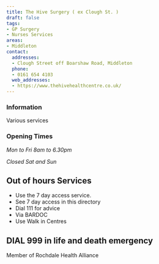 ```yaml
---
title: The Hive Surgery ( ex Clough St. )
draft: false
tags:
- GP Surgery
- Nurses Services
areas:
- Middleton
contact:
  addresses:
  - Clough Street off Boarshaw Road, Middleton
  phone:
  - 0161 654 4103
  web_addresses:
  - https://www.thehivehealthcentre.co.uk/
---
```


### Information
Various services

### Opening Times
*Mon to Fri 8am to 6.30pm*

*Closed Sat and Sun*

## Out of hours Services
- Use the 7 day access service.
- See 7 day access in this directory
- Dial 111 for advice
- Via BARDOC
- Use Walk in Centres

## DIAL 999 in life and death emergency

Member of Rochdale Health Alliance